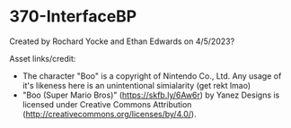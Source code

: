 # 370-InterfaceBP
Created by Rochard Yocke and Ethan Edwards on 4/5/2023?

Asset links/credit:
- The character "Boo" is a copyright of Nintendo Co., Ltd. Any usage of it's likeness here is an unintentional simialarity (get rekt lmao)
- "Boo (Super Mario Bros)" (https://skfb.ly/6Aw6r) by Yanez Designs is licensed under Creative Commons Attribution (http://creativecommons.org/licenses/by/4.0/).
